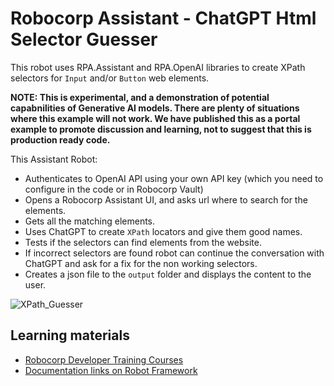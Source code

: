 # Robocorp Assistant - ChatGPT Html Selector Guesser

This robot uses RPA.Assistant and RPA.OpenAI libraries to create XPath selectors for `Input` and/or `Button` web elements.

**NOTE: This is experimental, and a demonstration of potential capabnilities of Generative AI models. There are plenty of situations where this example will not work. We have published this as a portal example to promote discussion and learning, not to suggest that this is production ready code.**

This Assistant Robot:

- Authenticates to OpenAI API using your own API key (which you need to configure in the code or in Robocorp Vault)
- Opens a Robocorp Assistant UI, and asks url where to search for the elements.
- Gets all the matching elements.
- Uses ChatGPT to create `XPath` locators and give them good names.
- Tests if the selectors can find elements from the website.
- If incorrect selectors are found robot can continue the conversation with ChatGPT and ask for a fix for the non working selectors.
- Creates a json file to the `output` folder and displays the content to the user.

![XPath_Guesser](https://user-images.githubusercontent.com/84192057/227776612-f4af71a2-0073-4d25-b5d9-919874bb3e12.png)

## Learning materials

- [Robocorp Developer Training Courses](https://robocorp.com/docs/courses)
- [Documentation links on Robot Framework](https://robocorp.com/docs/languages-and-frameworks/robot-framework)
